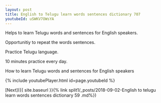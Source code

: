 ```yaml
---
layout: post
title: English to Telugu learn words sentences dictionary 707 
youtubeId: uSWKV7OWsYA
---
```

 
 
Helps to learn Telugu words and sentences for English speakers.

Opportunitiy to repeat the words sentences. 

Practice Telugu language. 
 
10 minutes practice every day. 
 
How to learn Telugu words and sentences for English speakers 
 
{% include youtubePlayer.html id=page.youtubeId %}
 
 
[Next]({{ site.baseurl }}{% link  split1/_posts/2018-09-02-English to telugu learn words sentences dictionary 59 .md%})
 
